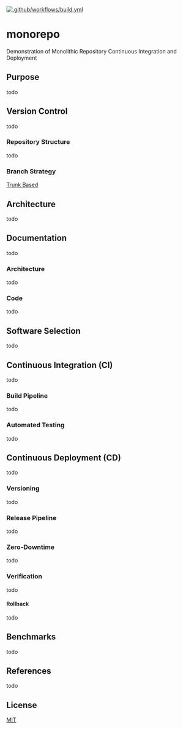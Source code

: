 [![.github/workflows/build.yml](https://github.com/gregl83/monorepo/actions/workflows/build.yml/badge.svg)](https://github.com/gregl83/monorepo/actions/workflows/build.yml)
# monorepo

Demonstration of Monolithic Repository Continuous Integration and Deployment

## Purpose

todo

## Version Control

todo

### Repository Structure

todo

### Branch Strategy

[Trunk Based](https://trunkbaseddevelopment.com/)

## Architecture

todo

## Documentation

todo

### Architecture

todo

### Code

todo

## Software Selection

todo

## Continuous Integration (CI)

todo

### Build Pipeline

todo

### Automated Testing

todo

## Continuous Deployment (CD)

todo

### Versioning

todo

### Release Pipeline

todo

### Zero-Downtime

todo

### Verification

todo

#### Rollback

todo

## Benchmarks

todo

## References

todo

## License

[MIT](LICENSE)
